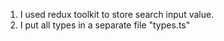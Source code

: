 1. I used redux toolkit to store search input value.
2. I put all types in a separate file "types.ts"
